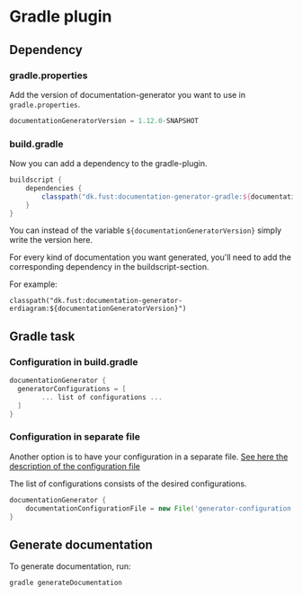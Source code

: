 # Gradle plugin

## Dependency

### gradle.properties
Add the version of documentation-generator you want to use in `gradle.properties`.
```groovy
documentationGeneratorVersion = 1.12.0-SNAPSHOT
```

### build.gradle
Now you can add a dependency to the gradle-plugin.
```groovy
buildscript {
    dependencies {
        classpath("dk.fust:documentation-generator-gradle:${documentationGeneratorVersion}")
    }
}
```
You can instead of the variable `${documentationGeneratorVersion}` simply write the version here.

For every kind of documentation you want generated, you'll need to add the corresponding dependency in the buildscript-section.

For example:
```
classpath("dk.fust:documentation-generator-erdiagram:${documentationGeneratorVersion}")
```

## Gradle task

### Configuration in build.gradle

```groovy
documentationGenerator {
  generatorConfigurations = [
        ... list of configurations ...
  ]
}
```

### Configuration in separate file

Another option is to have your configuration in a separate file.
[See here the description of the configuration file](../README.md#generator-configuration-file)

The list of configurations consists of the desired configurations.

```groovy
documentationGenerator {
    documentationConfigurationFile = new File('generator-configuration.yml')
}
```

## Generate documentation 

To generate documentation, run:
```shell
gradle generateDocumentation
```
